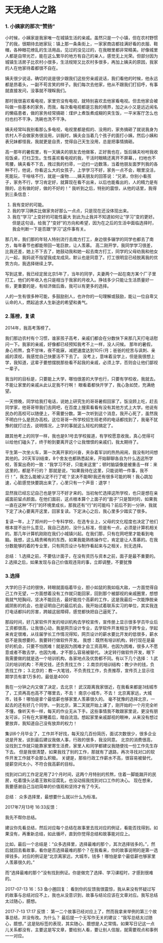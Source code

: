 # 天无绝人之路

### 1. 小姨家的那次“赞扬”


小时候，小姨家是我家唯一在城镇生活的亲戚。虽然只是一个小镇，但在农村野惯了的我，很期待去她家玩：镇上那一条条街上，一家家商店都挂满好看的衣服、鞋帽，各种眼花缭乱的生活用品，见过的没见过的，在我眼里都非常精美。好像城里人都是自带光芒，能在这么繁华的地方有自己的亲人，感觉无上光荣。但部分因为城镇生活房子比农村小很多，生活规矩又比农村多很多，再加上姨夫的原因，我家的人在他家待着都很不自在。

姨夫很少说话，确切的说是很少跟我们这些穷亲戚说话，我们看他的时候，他永远都是昂着头，一副不苟言笑的样子。我们每次去他家，他从不跟我们打招呼，有事就直接发问，没事就不理睬我们。

那时我很喜欢看电视，家里穷没有电视，就特别喜欢去他家看电视。但去他家会被叫做一些基本的家务，而我，每次看电视都是忘我的境界，加之从小又是远近闻名的懒癌患者，做的家务经常搞砸：煤炉上煮饭煮成糊的夹生饭，一平米客厅怎么也扫也扫不干净，洗碗也洗不干净。

姨夫经常叫我别看那么多电视，电视里都是假的、没用的，家务搞砸了就说我身为农村人不会做家务很没用，训我时，姨夫会当着几个孩子的面打小姨，然后小姨和表兄妹都怪我，我就更是自责，觉得自己天生没用，总是把事情搞砸。

高一那年的暑假里，有一天姨夫的朋友去他做客，正好我也在，饭后姨夫吩咐我收拾饭桌，打扫卫生。生性喜欢看电视的我，干活时眼睛还离开不屏幕，，扫地也不弯腰，姨夫看不下去，拽过我的扫帚，一边扫一边数落，当着他朋友面罗列我的各种不行，他说，你看这么大的女孩子，上学学习不好，家务一点不会，眼里没活，死能玩，干啥啥不行，就是一废物......,姨夫朋友的回答说：“兄弟，你别小看孩子，家务不行，学习肯定好，就算现在看不出来，以后也能看出的，人的精力是有限的，总有做的好，做的不好的！” 我听到之后，特别的震惊，从他的话里，我得到三条信息：
1. 我有变好的可能。
2. 我的学习确实比做家务好那么一点点，只是现在还没体现出来。
3. 我在“学习”上变好的可能性最大 
到此为止我并不知道如何让“学习”变的更好。但是这句话，给我了“变好”的方向和希望，因为在之后的生活中面临选择时，我会判断一下是否跟“学习”这件事有关。

那几年，我们那的年轻人特别流行去南方打工，身边很多辍学的同学也都去了南方，每年春节也都能带回一笔巨款，让人羡慕。
高二刚开学，我同学学习很差，比我还差，她上不下去了，她鼓动我和她一起去南方打工，同学的父母劝我和他女儿一起，我妈说不指望我成龙成凤，默认也是同意了。打工很明显已经脱离我的优势方向，我选择继续上学。

写到这里，我已经定居北京5年了，当年的同学，夫妻两个一起在南方某个厂子里打工，他们的年收入也只是相当于我家的月收入。挣钱多少只能让生活质量好一些，更重要的是，有经济做后盾，我可以有更多的选择。

人的一生有很多种可能，多鼓励别人，也许你的一句理解或鼓励，能让一位自卑又认命的人，燃起追求人生新途的希望和勇气。



### 2.落榜，复读

2014年，我高考落榜了。

我们那边农村有个习惯，谁家孩子高考，亲戚们都会在分数快下来那几天打电话慰问一下。我家的亲戚，好像都已经预知我考不上一样，没人问候。
那年的暑假，身心煎熬，食不甘味，夜不能寐，减肥速度达到10斤/月；爸爸的挖苦与讽刺、亲戚的漠视，我感觉自己快要活不下去了。
没考上，意味着没学上，但是我很想上学，我知道，这辈子要想摆脱那些看不起我的亲戚，必须上学，否则会让他们鄙视一辈子。

我当时的目标是，只要能上大学，哪怕很差的大学也行，只要有学校收，我就去。不能让家里的亲戚从此认定我不行啊！
眼看着都快开学了，我心急如焚，充满绝望。

一天傍晚，同学给我打电话，说她上研究生的哥哥暑假回家了。饭没顾上吃，赶去同学家，他哥哥带我们去网吧，在百度上搜索看看有没有其他方式上大学。他说有民办的高校可以随便上，不需要分数。第一次听到这个消息，我开心死了，虽然我不明白什么是民办高校。这位哥哥一所学校招生班老师的电话都找到了，我毫不犹豫的就打过去，说明情况，上学的事就这么轻松的搞定了。

跟其他考上的同学一样，我也是9.1号去学校报道，有学校愿意收我，真心觉得可以给他们磕头了，终于盼到要离开这个让我憎恨的亲戚们，我太期待了。

平生第一次坐火车，第一次离开家的兴奋，夹杂着军训的热热闹闹，我没有时间想其他的。20天军训结束，8个舍友也都熟悉起来，开始聊聊各自为什么选这所学校，答案出奇的一致：“我学习不好，只能来这里”；顿时脑袋像是被重击一样：来这里的，都是不行的？ 那就是说，“如果我待在这里，只能说明一件事，我不行！”，我怎么能被认定不行了呢？坚决不能啊!我还有很多可能的啊！我心跳加速，心脏感觉快要跳出来了，心里只有一个声音：退学！

显然我已经忘记自己也是学习不好才来的。当初匆忙选择这所学校，也只是想在亲戚面前留点颜面。在他们面前，这点根本算个上面子的“面子”只是暂时的，如果我一直在这种“不行”的环境里成长，那我还有“行”的可能吗？前后不到一分钟，我就下定了决心要离开这里，回家复读。下定决心之后，我心里多少踏实了很多。

复读一年，上了郑州的一个专科学校，在选专业上，父母的文化程度也决定了他们根本提不出什么意见，我自己选的，没什么标准，但是有一点，必须是计算机相关的。那几年计算机刚刚在我们小城镇兴起。在我们那，只有在网吧里才能看到电脑。我想，这么精贵稀有的东西，如果我能熟练操作它，肯定是让人羡慕的。在我分数能够的着的专业里，只有网页设计与制作看起来与之相关，别无选择。

总结：
 1.选择之前，不要估计面子，在没有资历与资本之前，面子是最不重要的。
 2.选择之后，如果发现与自己价值观违背的事，立即调整，不要犹豫

### 3.选择

大学的日子过的很快，转眼就面临着毕业，胆小如鼠的我如临大敌，一方面觉得自己工作无望，一方面想着没有工作就只能回家，回到那个被鄙视的亲戚圈里，想想我就气短胸闷，坚决不能回去，最好能找个高薪的工作，这是我最后一次能挣脱亲戚阴影的机会，也是证明自己的最后机会。我开始试着联系实习的单位，其实我连打电话都抖的厉害，跨越这层障碍，感觉都快把自己逼死了。

那段时间，好几家软件开发的培训机构去学校宣传，宣传册上显示很多学员毕业后工资都很高，让我很心动，我是网页设计专业，去学软件开发相当于跨专业，学起来肯定很难，从往届学长工作情况得知，网页设计的薪水要比开发的低很多，薪水低不是我想要的，我要转行做软件开发。
我想：既然有培训机构，转行现在是最好的机会，只要不怕困难！就是因为困难才会工资高啊，也因为困难，很多人不愿意或者不敢去学，也因为难，才不那么容易被替代。
决定转行做软件开发，眼下我需要做的就是选一个培训机构，各家地点及优势都不同。有以下几个选择：
1.武汉的培训机构：不用交钱，还负责找工作；
2.南京的培训结构：教少许的钱，负责找工作；
3.北京的：教一大笔钱，不负责找工作，负责推荐，宣传页上显示往期学员有拿1万多的，最低是4000

我在一分钟之内又做了决定，去北京！
武汉距离我家很近，在我看来都是3线城市了，工资再高也高不了哪里去，不去！
南京小城市，不去！
北京离家远，大城市，钱多！哪怕是拿个最低薪也够家里人羡慕很久的。
毫不犹豫的选择北京，一起去的还有好几个同学。一到北京，第二天就开始上课了，刚开始的一个月完全听不懂，像听天书一样，每天的作业无从下手。这些事情我不敢跟家里说，更没有朋友可诉，只有在大家睡着后，暗自流泪。想起家里亲戚鄙视的眼神，从来没有想过要放弃，我知道自己没有放弃的权力！

集训6个月毕业了，工作并不好找，每天投几百份简历，面试次数很少，很多企业说是开发，谈到最后建议我做人事，行政的很多，我没同意。
北京的消费很高，没找到工作就只能靠家里寄生活费，家里人和同学都建议我随便找一份工作先生存下去。
但是我很清楚，如果我找了别的工作，那就有了退路，再次寻找对口的软件开发工作就不会那么积极。
关键是，那些行政工作薪水不高，很容易被替代，提薪空间太小，不符合我高薪的目标。

找到对口的工作足足用了2个月时间，这两个月特别的煎熬，住着一脚能踹开的民房，吃着馒头沾着王致和豆腐乳，也没动摇我找到对口工作的决心。
现在想来，我要感谢自己当初简单的价值观和坚持才有了今天。

总结：
 众多选择里，最想要什么就以什么为标准。


2017年7月13号 16:33反馈：

我先不帮你总结。

建议你先看总结，然后对应每个总结在故事里去找对应的例证，看能否找得到。如果没有，再重新总结，如此循坏，直到你觉得总结和故事能对应上。

比如，最后一个总结是：“众多选择里，选择最难的那个，其次选择钱多的。”，然后就回去看故事，看你是否选择最难的那个？在我看来，你的故事说明的是第一选择钱多。对应的例证是“北京离家远，大城市，钱多！哪怕是拿个最低薪也够家里人羡慕很久的。”

而“选择最难的那个”没有找到例证。你是做完了选择、学习课程时，才感到很难的。

2017-07-13 16：53 鱼小圈回复：
看到你的反馈我很震惊，我从来没有怀疑过写的故事与总结对应不上，我也从没意识到，故事与结论应该在文章对应。我写总结太过随心，臆想。

2017-7-13 17:17 反馈：
第一二个故事已经对应上了，然而我拿来举例的第三个故事总结，并没有改。为什么？
最后提一个无写作无关的建议：“我写总结太过随心，臆想。” 这是贴标签的表现，其实随心、臆想是人之常情。如果写日记这一点儿关系都没有，主要这是写文章，要给别人看，要让别人信服，就需要观点和事例一一对应。
